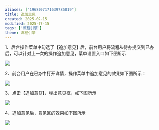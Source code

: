 ```yaml
---
aliases: ["1968007171639785019"]
title: 追加意见
created: 2025-07-15
modified: 2025-07-15
tags: ['流程引擎']
theme: 流程引擎
---
```


1、后台操作菜单中勾选了【追加意见】后，前台用户将流程从待办提交到已办后，可以针对上一次的操作追加意见，菜单设置入口如下图所示

![](a181f29be1da2667efe8813a921bf35e.jpg)

2、前台用户在已办中打开详情，操作菜单中追加意见的效果如下图所示：

![](7304bb07d0e5b0d38af2f435bd2d6a5f.jpg)

3、点击【追加意见】，弹出意见框，如下图所示

![](6817fd1fa6510def207234be4b74e849.jpg)

4、追加意见后，意见区的效果如下图所示

![](54324ea06bfec38a2a52ef0121e6b550.jpg)